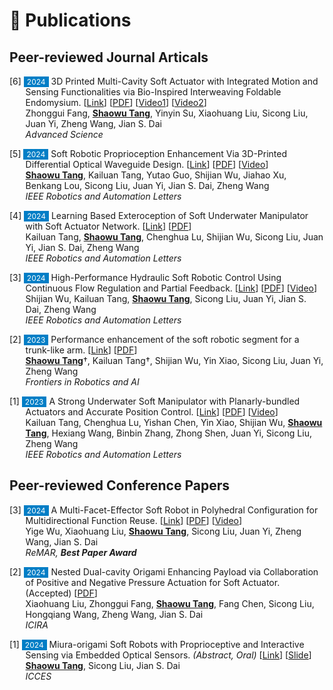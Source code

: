 # 📝 Publications


## Peer-reviewed Journal Articals

<p style="text-indent: -1.6rem;margin-left: 1.6rem;">
    <span>[6] <span style="font-size:12px;color:#FFFFFF;background-color:#007ec6;padding:1px 5px 1px 5px;">2024</span> 3D Printed Multi-Cavity Soft Actuator with Integrated Motion and Sensing Functionalities via Bio-Inspired Interweaving Foldable Endomysium.
    [<a href="https://onlinelibrary.wiley.com/doi/10.1002/advs.202409060" target="_blank">Link</a>]
    [<a href="/files/paper_pdf/AS2024a.pdf" target="_blank">PDF</a>]
    [<a href="/files/paper_video/AS2024a_video1.mp4" target="_blank">Video1</a>]
    [<a href="/files/paper_video/AS2024a_video2.mp4" target="_blank">Video2</a>]
     <br>
     Zhonggui Fang, <b><u>Shaowu Tang</u></b>, Yinyin Su, Xiaohuang Liu, Sicong Liu, Juan Yi, Zheng Wang, Jian S. Dai <br>
    <i>Advanced Science</i>
    </span>
    </p>

<p style="text-indent: -1.6rem;margin-left: 1.6rem;">
    <span>[5] <span style="font-size:12px;color:#FFFFFF;background-color:#007ec6;padding:1px 5px 1px 5px;">2024</span> Soft Robotic Proprioception Enhancement Via 3D-Printed Differential Optical Waveguide Design. 
    [<a href="https://ieeexplore.ieee.org/document/10564110" target="_blank">Link</a>]
    [<a href="/files/paper_pdf/RAL2024b.pdf" target="_blank">PDF</a>]
    [<a href="/files/paper_video/RAL2024b_video.mp4" target="_blank">Video</a>]
     <br>
     <b><u>Shaowu Tang</u></b>, Kailuan Tang, Yutao Guo,  Shijian Wu, Jiahao Xu, Benkang Lou, Sicong Liu, Juan Yi, Jian S. Dai, Zheng Wang <br>
    <i>IEEE Robotics and Automation Letters</i> 
    </span>
    </p>

<p style="text-indent: -1.6rem;margin-left: 1.6rem;">
    <span>[4] <span style="font-size:12px;color:#FFFFFF;background-color:#007ec6;padding:1px 5px 1px 5px;">2024</span> Learning Based Exteroception of Soft Underwater Manipulator with Soft Actuator Network. 
    [<a href="https://ieeexplore.ieee.org/abstract/document/10737404" target="_blank">Link</a>]
    [<a href="/files/paper_pdf/RAL2024c.pdf" target="_blank">PDF</a>] <br>
    Kailuan Tang, <b><u>Shaowu Tang</u></b>, Chenghua Lu, Shijian Wu, Sicong Liu, Juan Yi, Jian S. Dai, Zheng Wang <br>
    <i>IEEE Robotics and Automation Letters</i> 
    </span>
    </p>

<p style="text-indent: -1.6rem;margin-left: 1.6rem;">
    <span>[3] <span style="font-size:12px;color:#FFFFFF;background-color:#007ec6;padding:1px 5px 1px 5px;">2024</span> High-Performance Hydraulic Soft Robotic Control Using Continuous Flow Regulation and Partial Feedback.
    [<a href="https://ieeexplore.ieee.org/abstract/document/10564155" target="_blank">Link</a>]
    [<a href="/files/paper_pdf/RAL2024a.pdf" target="_blank">PDF</a>]
    [<a href="/files/paper_video/RAL2024a_video.mp4" target="_blank">Video</a>]
    <br>
    Shijian Wu, Kailuan Tang, <b><u>Shaowu Tang</u></b>, Sicong Liu, Juan Yi, Jian S. Dai, Zheng Wang <br>
    <i>IEEE Robotics and Automation Letters</i> 
    </span>
    </p>

<p style="text-indent: -1.6rem;margin-left: 1.6rem;">
    <span>[2] <span style="font-size:12px;color:#FFFFFF;background-color:#007ec6;padding:1px 5px 1px 5px;">2023</span> Performance enhancement of the soft robotic segment for a trunk-like arm. 
    [<a href="https://www.frontiersin.org/journals/robotics-and-ai/articles/10.3389/frobt.2023.1210217/full" target="_blank">Link</a>] 
    [<a href="/files/paper_pdf/Frontiers2023a.pdf" target="_blank">PDF</a>]
    <br>
    <b><u>Shaowu Tang</u></b>†, Kailuan Tang†, Shijian Wu, Yin Xiao, Sicong Liu, Juan Yi, Zheng Wang <br>
    <i>Frontiers in Robotics and AI</i> 
    </span>
    </p>

<p style="text-indent: -1.6rem;margin-left: 1.6rem;">
    <span>[1] <span style="font-size:12px;color:#FFFFFF;background-color:#007ec6;padding:1px 5px 1px 5px;">2023</span> A Strong Underwater Soft Manipulator with Planarly-bundled Actuators and Accurate Position Control.
    [<a href="https://ieeexplore.ieee.org/abstract/document/10564155" target="_blank">Link</a>]
    [<a href="/files/paper_pdf/RAL2023a.pdf" target="_blank">PDF</a>]
    <!-- [<a href="/files/paper_slide/ral2023a_icra.pdf" target="_blank">Slide</a>] -->
    [<a href="/files/paper_video/RAL2023a_video.mp4" target="_blank">Video</a>]
    <a class='paper_citations_badges' data='mhpkWSYAAAAJ:roLk4NBRz8UC' href="" target="_blank"></a> <br>
    Kailuan Tang, Chenghua Lu, Yishan Chen, Yin Xiao, Shijian Wu, <b><u>Shaowu Tang</u></b>, Hexiang Wang, Binbin Zhang, Zhong Shen, Juan Yi, Sicong Liu, Zheng Wang <br>
    <i>IEEE Robotics and Automation Letters</i> 
    </span>
    </p>

## Peer-reviewed Conference Papers

<p style="text-indent: -1.6rem;margin-left: 1.6rem;">
    <span>[3] <span style="font-size:12px;color:#FFFFFF;background-color:#007ec6;padding:1px 5px 1px 5px;">2024</span> A Multi-Facet-Effector Soft Robot in Polyhedral Configuration for Multidirectional Function Reuse.
    [<a href="https://ieeexplore.ieee.org/abstract/document/10619986/" target="_blank">Link</a>]
    [<a href="/files/paper_pdf/ReMar2024a.pdf" target="_blank">PDF</a>] 
    <!-- [<a href="/files/paper_slide/ReMar2024a.pdf" target="_blank">Slide</a>] -->
    [<a href="/files/paper_video/ReMar2024a_video.mp4" target="_blank">Video</a>] 
    <br>
    Yige Wu, Xiaohuang Liu, <b><u>Shaowu Tang</u></b>, Sicong Liu, Juan Yi, Zheng Wang, Jian S. Dai <br>
    <i>ReMAR, <b>Best Paper Award</b></i>
    </span>
    </p>


<p style="text-indent: -1.6rem;margin-left: 1.6rem;">
    <span>[2] <span style="font-size:12px;color:#FFFFFF;background-color:#007ec6;padding:1px 5px 1px 5px;">2024</span> Nested Dual-cavity Origami Enhancing Payload via Collaboration of Positive and Negative Pressure Actuation for Soft Actuator. (Accepted)
    [<a href="/files/paper_pdf/ICIRA2024a.pdf" target="_blank">PDF</a>]
    <!-- [<a href="/files/paper_slide/ICIRA2024a_slides.pdf" target="_blank">Slide</a>]  -->
    <br>
    Xiaohuang Liu, Zhonggui Fang, <b><u>Shaowu Tang</u></b>, Fang Chen, Sicong Liu, Hongqiang Wang, Zheng Wang, Jian S. Dai <br>
    <i>ICIRA </i>
    </span>
    </p>

<p style="text-indent: -1.6rem;margin-left: 1.6rem;">
    <span>[1] <span style="font-size:12px;color:#FFFFFF;background-color:#007ec6;padding:1px 5px 1px 5px;">2024</span> Miura-origami Soft Robots with Proprioceptive and Interactive Sensing via Embedded Optical Sensors. <i>(Abstract, Oral)</i> 
    [<a href="https://www.techscience.com/icces/v30n3/58566" target="_blank">Link</a>]
    [<a href="/files/paper_slide/ICCES2024a.pdf" target="_blank">Slide</a>]
    <br>
    <b><u>Shaowu Tang</u></b>, Sicong Liu, Jian S. Dai <br>
    <i>ICCES</i> 
    </span>
    </p>




<!-- <div class='paper-box'><div class='paper-box-image'><div><img src='images/paper_preview/RAL2024a_1.png' alt="sym" width=200></div></div>
<div class='paper-box-text' markdown="1">

<p style="text-indent: -1.6rem;margin-left: 1.6rem;">
    <span>[5] <span style="font-size:12px;color:#FFFFFF;background-color:#007ec6;padding:1px 5px 1px 5px;">2024</span> Soft Robotic Proprioception Enhancement Via 3D-Printed Differential Optical Waveguide Design 
    [<a href="/files/paper_pdf/RAL2024b.pdf" target="_blank">PDF</a>]
    [<a href="https://ieeexplore.ieee.org/document/10564110" target="_blank">Link</a>] <br>
     <b><u>Shaowu Tang</u></b>, Kailuan Tang, Yutao Guo,  Shijian Wu, Jiahao Xu, Benkang Lou, Sicong Liu, Juan Yi, Jian S. Dai, Zheng Wang <br>
    <i>IEEE Robotics and Automation Letters</i> 
    </span>
    </p> 
</div>
</div> -->

